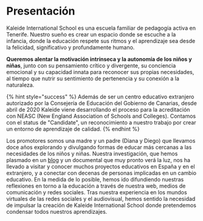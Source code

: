 # Presentación

Kaleide International School es una escuela familiar de pedagogía activa en Tenerife. Nuestro sueño es crear un espacio donde se escuche a la infancia, donde la educación respete sus ritmos y el aprendizaje sea desde la felicidad, significativo y profundamente humano.

**Queremos alentar la motivación intrínseca y la autonomía de los niños y niñas**, junto con su pensamiento crítico y divergente, su conciencia emocional y su capacidad innata para reconocer sus propias necesidades, al tiempo que nutrir su sentimiento de pertenencia y su conexión a la naturaleza.&#x20;

{% hint style="success" %}
Además de ser un centro educativo extranjero autorizado por la Consejería de Educación del Gobierno de Canarias, desde abril de 2020 Kaleide viene desarrollando el proceso para la acreditación con NEASC (New England Association of Schools and Colleges). Contamos con el status de "Candidate", un reconocimiento a nuestro trabajo por crear un entorno de aprendizaje de calidad.
{% endhint %}

Los promotores somos una madre y un padre (Diana y Diego) que llevamos doce años explorando y divulgando formas de educar más cercanas a las necesidades de los niños y niñas. Nuestra investigación, que hemos plasmado en un [blog](http://www.estonoesunaescuela.org) y un documental que muy pronto verá la luz, nos ha llevado a visitar y conocer muchos proyectos educativos en España y en el extranjero, y a conectar con decenas de personas implicadas en un cambio educativo. En la medida de lo posible, hemos ido difundiendo nuestras reflexiones en torno a la educación a través de nuestra web, medios de comunicación y redes sociales. Tras nuestra experiencia en los mundos virtuales de las redes sociales y el audiovisual, hemos sentido la necesidad de impulsar la creación de Kaleide International School donde pretendemos condensar todos nuestros aprendizajes.

